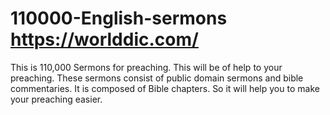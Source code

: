# 110000-English-sermons https://worlddic.com/
This is 110,000 Sermons for preaching. This will be of help to your preaching. These sermons consist of public domain sermons and bible commentaries. It is composed of Bible chapters. So it will help you to make your preaching easier.
